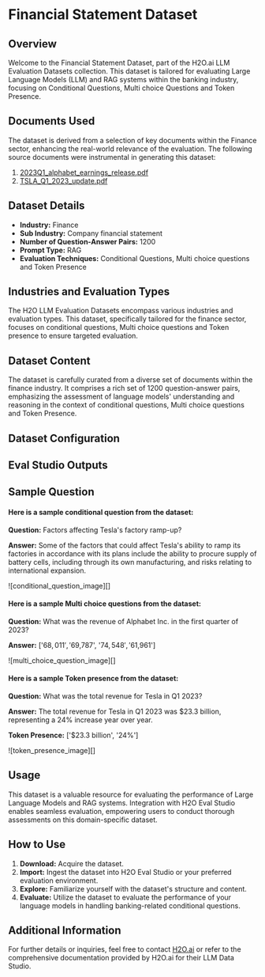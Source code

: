 # Financial Statement Dataset

## Overview
Welcome to the Financial Statement Dataset, part of the H2O.ai LLM Evaluation Datasets collection. This dataset is tailored for evaluating Large Language Models (LLM) and RAG systems within the banking industry, focusing on Conditional Questions, Multi choice Questions and Token Presence.

## Documents Used
The dataset is derived from a selection of key documents within the Finance sector, enhancing the real-world relevance of the evaluation. The following source documents were instrumental in generating this dataset:
1. [2023Q1_alphabet_earnings_release.pdf](https://github.com/h2oai/h2o-evals/tree/main/catalog/financial_statement_eval)
2. [TSLA_Q1_2023_update.pdf](https://github.com/h2oai/h2o-evals/tree/main/catalog/financial_statement_eval)
<!-- 2. [Document Name 2]
3. [Document Name 3] -->

## Dataset Details
- **Industry:** Finance
- **Sub Industry:** Company financial statement
- **Number of Question-Answer Pairs:** 1200
- **Prompt Type:** RAG
- **Evaluation Techniques:** Conditional Questions, Multi choice questions and Token Presence

## Industries and Evaluation Types
The H2O LLM Evaluation Datasets encompass various industries and evaluation types. This dataset, specifically tailored for the finance sector, focuses on conditional questions, Multi choice questions and Token presence to ensure targeted evaluation.

## Dataset Content
The dataset is carefully curated from a diverse set of documents within the finance industry. It comprises a rich set of 1200 question-answer pairs, emphasizing the assessment of language models' understanding and reasoning in the context of conditional questions, Multi choice questions and Token Presence.

## Dataset Configuration 

## Eval Studio Outputs

## Sample Question 
#### Here is a sample conditional question from the dataset:

**Question:** Factors affecting Tesla's factory ramp-up?

**Answer:** Some of the factors that could affect Tesla's ability to ramp its factories in accordance with its plans include the ability to procure supply of battery cells, including through its own manufacturing, and risks relating to international expansion.

![conditional_question_image][]


#### Here is a sample Multi choice questions from the dataset:

**Question:** What was the revenue of Alphabet Inc. in the first quarter of 2023?

**Answer:** ['$68,011', '$69,787', '$74,548', '$61,961']

![multi_choice_question_image][]

#### Here is a sample Token presence from the dataset:

**Question:** What was the total revenue for Tesla in Q1 2023?

**Answer:** The total revenue for Tesla in Q1 2023 was $23.3 billion, representing a 24% increase year over year.

**Token Presence:**  ['$23.3 billion', '24%']

![token_presence_image][]


## Usage
This dataset is a valuable resource for evaluating the performance of Large Language Models and RAG systems. Integration with H2O Eval Studio enables seamless evaluation, empowering users to conduct thorough assessments on this domain-specific dataset.

## How to Use
1. **Download:** Acquire the dataset.
2. **Import:** Ingest the dataset into H2O Eval Studio or your preferred evaluation environment.
3. **Explore:** Familiarize yourself with the dataset's structure and content.
4. **Evaluate:** Utilize the dataset to evaluate the performance of your language models in handling banking-related conditional questions.

## Additional Information
For further details or inquiries, feel free to contact [H2O.ai](https://www.h2o.ai/) or refer to the comprehensive documentation provided by H2O.ai for their LLM Data Studio.